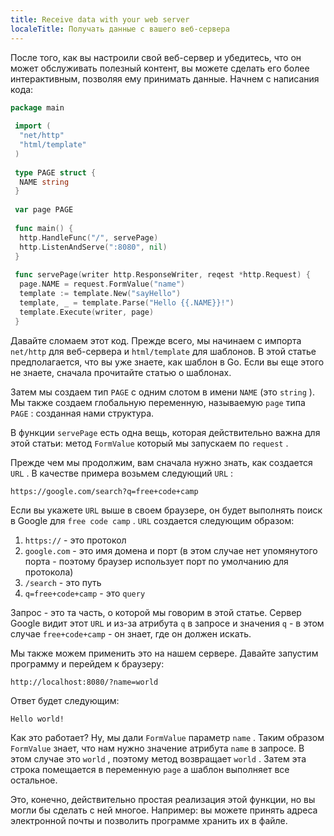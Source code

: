 ```yaml
---
title: Receive data with your web server
localeTitle: Получать данные с вашего веб-сервера
---
```

После того, как вы настроили свой веб-сервер и убедитесь, что он может обслуживать полезный контент, вы можете сделать его более интерактивным, позволяя ему принимать данные. Начнем с написания кода:

```go
package main 
 
 import ( 
  "net/http" 
  "html/template" 
 ) 
 
 type PAGE struct { 
  NAME string 
 } 
 
 var page PAGE 
 
 func main() { 
  http.HandleFunc("/", servePage) 
  http.ListenAndServe(":8080", nil) 
 } 
 
 func servePage(writer http.ResponseWriter, reqest *http.Request) { 
  page.NAME = request.FormValue("name") 
  template := template.New("sayHello") 
  template, _ = template.Parse("Hello {{.NAME}}!") 
  template.Execute(writer, page) 
 } 
```

Давайте сломаем этот код. Прежде всего, мы начинаем с импорта `net/http` для веб-сервера и `html/template` для шаблонов. В этой статье предполагается, что вы уже знаете, как шаблон в Go. Если вы еще этого не знаете, сначала прочитайте статью о шаблонах.

Затем мы создаем тип `PAGE` с одним слотом в имени `NAME` (это `string` ). Мы также создаем глобальную переменную, называемую `page` типа `PAGE` : созданная нами структура.

В функции `servePage` есть одна вещь, которая действительно важна для этой статьи: метод `FormValue` который мы запускаем по `request` .

Прежде чем мы продолжим, вам сначала нужно знать, как создается `URL` . В качестве примера возьмем следующий `URL` :
```
https://google.com/search?q=free+code+camp 
```

Если вы укажете `URL` выше в своем браузере, он будет выполнять поиск в Google для `free code camp` . `URL` создается следующим образом:

1.  `https://` - это протокол
2.  `google.com` - это имя домена и порт (в этом случае нет упомянутого порта - поэтому браузер использует порт по умолчанию для протокола)
3.  `/search` - это путь
4.  `q=free+code+camp` - это `query`

Запрос - это та часть, о которой мы говорим в этой статье. Сервер Google видит этот `URL` и из-за атрибута `q` в запросе и значения `q` - в этом случае `free+code+camp` - он знает, где он должен искать.

Мы также можем применить это на нашем сервере. Давайте запустим программу и перейдем к браузеру:
```
http://localhost:8080/?name=world 
```

Ответ будет следующим:
```
Hello world! 
```

Как это работает? Ну, мы дали `FormValue` параметр `name` . Таким образом `FormValue` знает, что нам нужно значение атрибута `name` в запросе. В этом случае это `world` , поэтому метод возвращает `world` . Затем эта строка помещается в переменную `page` а шаблон выполняет все остальное.

Это, конечно, действительно простая реализация этой функции, но вы могли бы сделать с ней многое. Например: вы можете принять адреса электронной почты и позволить программе хранить их в файле.

